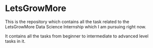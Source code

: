# LetsGrowMore

This is the repository which contains all the task related to the LetsGrowMore Data Science Internship which I am pursuing right now.

It contains all the tasks from beginner to intermediate to advanced level tasks in it.
